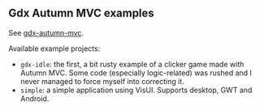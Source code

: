 ## Gdx Autumn MVC examples
See [gdx-autumn-mvc](http://github.com/czyzby/gdx-autumn-mvc).

Available example projects:
- `gdx-idle`: the first, a bit rusty example of a clicker game made with Autumn MVC. Some code (especially logic-related) was rushed and I never managed to force myself into correcting it.
- `simple`: a simple application using VisUI. Supports desktop, GWT and Android.

